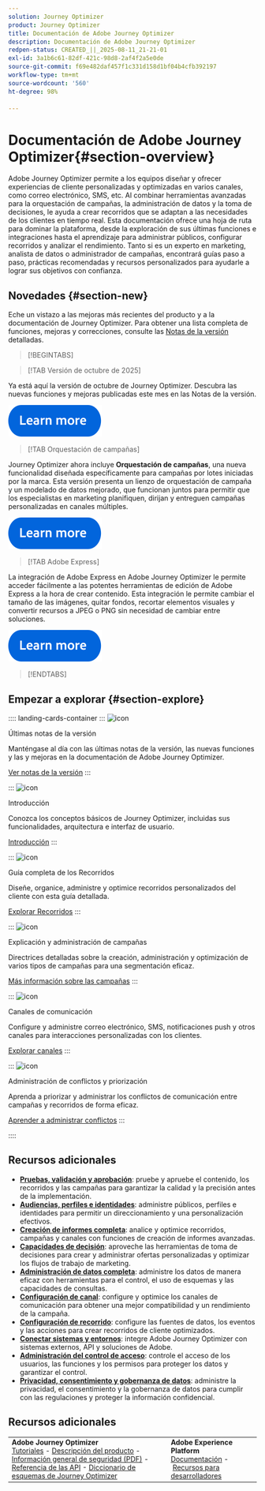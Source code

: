 ```yaml
---
solution: Journey Optimizer
product: Journey Optimizer
title: Documentación de Adobe Journey Optimizer
description: Documentación de Adobe Journey Optimizer
redpen-status: CREATED_||_2025-08-11_21-21-01
exl-id: 3a1b6c61-82df-421c-98d8-2af4f2a5e0de
source-git-commit: f69e482daf457f1c331d158d1bf04b4cfb392197
workflow-type: tm+mt
source-wordcount: '560'
ht-degree: 98%

---
```


# Documentación de Adobe Journey Optimizer{#section-overview}

Adobe Journey Optimizer permite a los equipos diseñar y ofrecer experiencias de cliente personalizadas y optimizadas en varios canales, como correo electrónico, SMS, etc. Al combinar herramientas avanzadas para la orquestación de campañas, la administración de datos y la toma de decisiones, le ayuda a crear recorridos que se adaptan a las necesidades de los clientes en tiempo real. Esta documentación ofrece una hoja de ruta para dominar la plataforma, desde la exploración de sus últimas funciones e integraciones hasta el aprendizaje para administrar públicos, configurar recorridos y analizar el rendimiento. Tanto si es un experto en marketing, analista de datos o administrador de campañas, encontrará guías paso a paso, prácticas recomendadas y recursos personalizados para ayudarle a lograr sus objetivos con confianza.

## Novedades {#section-new}

Eche un vistazo a las mejoras más recientes del producto y a la documentación de Journey Optimizer. Para obtener una lista completa de funciones, mejoras y correcciones, consulte las [Notas de la versión](using/rn/release-notes.md) detalladas.

>[!BEGINTABS]

>[!TAB Versión de octubre de 2025]

Ya está aquí la versión de octubre de Journey Optimizer. Descubra las nuevas funciones y mejoras publicadas este mes en las Notas de la versión.

[![Más información](using/assets/do-not-localize/learn-more-button.svg)](using/rn/release-notes.md)


>[!TAB Orquestación de campañas]

Journey Optimizer ahora incluye **Orquestación de campañas**, una nueva funcionalidad diseñada específicamente para campañas por lotes iniciadas por la marca. Esta versión presenta un lienzo de orquestación de campaña y un modelado de datos mejorado, que funcionan juntos para permitir que los especialistas en marketing planifiquen, dirijan y entreguen campañas personalizadas en canales múltiples.

[![Más información](using/assets/do-not-localize/learn-more-button.svg)](using/orchestrated/gs-orchestrated-campaigns.md)

>[!TAB Adobe Express]

La integración de Adobe Express en Adobe Journey Optimizer le permite acceder fácilmente a las potentes herramientas de edición de Adobe Express a la hora de crear contenido. Esta integración le permite cambiar el tamaño de las imágenes, quitar fondos, recortar elementos visuales y convertir recursos a JPEG o PNG sin necesidad de cambiar entre soluciones.

[![Más información](using/assets/do-not-localize/learn-more-button.svg)](using/integrations/express.md)


>[!ENDTABS]


## Empezar a explorar {#section-explore}

:::: landing-cards-container
:::
![icon](https://cdn.experienceleague.adobe.com/icons/list-check.svg?lang=es)

Últimas notas de la versión

Manténgase al día con las últimas notas de la versión, las nuevas funciones y las y mejoras en la documentación de Adobe Journey Optimizer.

[Ver notas de la versión](using/rn/release-notes.md)
:::

:::
![icon](https://cdn.experienceleague.adobe.com/icons/circle-play.svg?lang=es)

Introducción

Conozca los conceptos básicos de Journey Optimizer, incluidas sus funcionalidades, arquitectura e interfaz de usuario.

[Introducción](./rp_landing_pages/get-started-landing-page.md)
:::

:::
![icon](https://cdn.experienceleague.adobe.com/icons/code-branch.svg?lang=es)

Guía completa de los Recorridos

Diseñe, organice, administre y optimice recorridos personalizados del cliente con esta guía detallada.

[Explorar Recorridos](./rp_landing_pages/orchestrate-journeys-landing-page.md)
:::

:::
![icon](https://cdn.experienceleague.adobe.com/icons/bullhorn.svg?lang=es)

Explicación y administración de campañas

Directrices detalladas sobre la creación, administración y optimización de varios tipos de campañas para una segmentación eficaz.

[Más información sobre las campañas](./rp_landing_pages/campaigns-landing-page.md)
:::

:::
![icon](https://cdn.experienceleague.adobe.com/icons/envelope.svg?lang=es)

Canales de comunicación

Configure y administre correo electrónico, SMS, notificaciones push y otros canales para interacciones personalizadas con los clientes.

[Explorar canales](./using/channels/gs-channels.md)
:::

:::
![icon](https://cdn.experienceleague.adobe.com/icons/scale-balanced.svg?lang=es)

Administración de conflictos y priorización

Aprenda a priorizar y administrar los conflictos de comunicación entre campañas y recorridos de forma eficaz.

[Aprender a administrar conflictos](./rp_landing_pages/conflict-prioritization-landing-page.md)
:::

::::


## Recursos adicionales

- **[Pruebas, validación y aprobación](./rp_landing_pages/test-landing-page.md)**: pruebe y apruebe el contenido, los recorridos y las campañas para garantizar la calidad y la precisión antes de la implementación.
- **[Audiencias, perfiles e identidades](./rp_landing_pages/audiences-profiles-identities-landing-page.md)**: administre públicos, perfiles e identidades para permitir un direccionamiento y una personalización efectivos.
- **[Creación de informes completa](./rp_landing_pages/reporting-landing-page.md)**: analice y optimice recorridos, campañas y canales con funciones de creación de informes avanzadas.
- **[Capacidades de decisión](./rp_landing_pages/decisioning-landing-page.md)**: aproveche las herramientas de toma de decisiones para crear y administrar ofertas personalizadas y optimizar los flujos de trabajo de marketing.
- **[Administración de datos completa](./rp_landing_pages/data-management-landing-page.md)**: administre los datos de manera eficaz con herramientas para el control, el uso de esquemas y las capacidades de consultas.
- **[Configuración de canal](./rp_landing_pages/configuration-landing-page.md)**: configure y optimice los canales de comunicación para obtener una mejor compatibilidad y un rendimiento de la campaña.
- **[Configuración de recorrido](./rp_landing_pages/configure-journeys-landing-page.md)**: configure las fuentes de datos, los eventos y las acciones para crear recorridos de cliente optimizados.
- **[Conectar sistemas y entornos](./rp_landing_pages/connect-systems-landing-page.md)**: integre Adobe Journey Optimizer con sistemas externos, API y soluciones de Adobe.
- **[Administración del control de acceso](./rp_landing_pages/access-control-landing-page.md)**: controle el acceso de los usuarios, las funciones y los permisos para proteger los datos y garantizar el control.
- **[Privacidad, consentimiento y gobernanza de datos](./rp_landing_pages/privacy-landing-page.md)**: administre la privacidad, el consentimiento y la gobernanza de datos para cumplir con las regulaciones y proteger la información confidencial.

## Recursos adicionales

<table style="table-layout:fixed"><tr style="border: 0;">
<td><strong>Adobe Journey Optimizer</strong><br/>
<a href="https://experienceleague.adobe.com/docs/journey-optimizer-learn/tutorials/overview.html?lang=es" target="_blank">Tutoriales</a> - <a href="https://helpx.adobe.com/es/legal/product-descriptions/adobe-journey-optimizer.html" target="_blank">Descripción del producto</a> - <a href="https://www.adobe.com/content/dam/cc/en/security/pdfs/AJO_SecurityOverview.pdf" target="_blank">Información general de seguridad (PDF)</a> - <a href="https://developer.adobe.com/journey-optimizer-apis/" target="_blank">Referencia de las API</a> - <a href="https://experienceleague.adobe.com/tools/ajo-schemas/schema-dictionary.html?lang=es" target="_blank">Diccionario de esquemas de Journey Optimizer</a>

</td>
<td><strong>Adobe Experience Platform</strong><br/>
<a href="https://experienceleague.adobe.com/docs/experience-platform/landing/home.html?lang=es" target="_blank">Documentación</a> - <a href="https://www.adobe.com/es/experience-platform/documentation-and-developer-resources.html" target="_blank">Recursos para desarrolladores</a>
</td>
</tr></table>

<!--table style="table-layout:auto"><tr style="border: 0;"><td><img src="using/assets/do-not-localize/newsletter.png"></td><td>
<b>Stay informed and elevate your Adobe Journey Optimizer experience!</b><br/>Sign up for our quarterly newsletter. Gain exclusive access to the latest product updates, captivating stories, real-world use cases, valuable tips, and more – all delivered directly to your inbox every quarter. <a href="https://www.adobe.com/subscription/Adobe_Journey_Optimizer_NL.html">Sign up today!</a></td></tr></table-->
